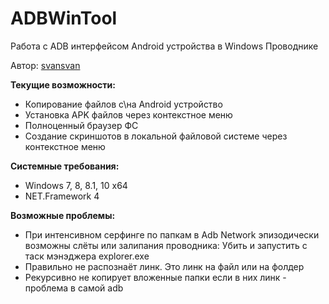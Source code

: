# ADBWinTool
Работа с ADB интерфейсом Android устройства в Windows Проводнике

Автор: [svansvan](http://4pda.ru/forum/index.php?showuser=822968)

**Текущие возможности:**
* Копирование файлов с\на Android устройство
* Установка APK файлов через контекстное меню
* Полноценный браузер ФС
* Создание скриншотов в локальной файловой системе через контекстное меню

**Системные требования:**
* Windows 7, 8, 8.1, 10 x64
* NET.Framework 4

**Возможные проблемы:**
* При интенсивном серфинге по папкам в Adb Network эпизодически возможны слёты или залипания проводника: Убить и запустить с таск мэнэджера explorer.exe
* Правильно не распознаёт линк. Это линк на файл или на фолдер
* Рекурсивно не копирует вложенные папки если в них линк - проблема в самой adb

